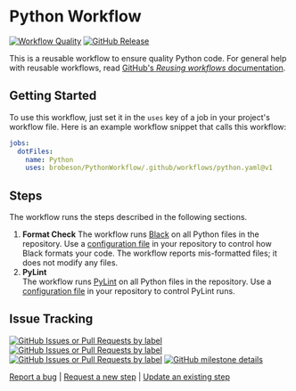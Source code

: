 # Python Workflow

[![Workflow Quality](https://github.com/brobeson/PythonWorkflow/actions/workflows/workflow_quality.yaml/badge.svg)](https://github.com/brobeson/PythonWorkflow/actions/workflows/workflow_quality.yaml)
[![GitHub Release](https://img.shields.io/github/v/release/brobeson/PythonWorkflow?sort=semver&logo=github&label=Release)](https://github.com/brobeson/PythonWorkflow/releases/latest)

This is a reusable workflow to ensure quality Python code.
For general help with reusable workflows, read [GitHub's _Reusing workflows_ documentation](https://docs.github.com/en/actions/using-workflows/reusing-workflows).

## Getting Started

To use this workflow, just set it in the `uses` key of a job in your project's workflow file.
Here is an example workflow snippet that calls this workflow:

```yaml
jobs:
  dotFiles:
    name: Python
    uses: brobeson/PythonWorkflow/.github/workflows/python.yaml@v1
```

## Steps

The workflow runs the steps described in the following sections.

1. **Format Check**
   The workflow runs [Black](https://black.readthedocs.io/en/stable/index.html) on all Python files in the repository.
   Use a [configuration file](https://black.readthedocs.io/en/stable/usage_and_configuration/the_basics.html#configuration-via-a-file) in your repository to control how Black formats your code.
   The workflow reports mis-formatted files; it does not modify any files.
1. **PyLint**  
   The workflow runs [PyLint](https://pylint.pycqa.org/en/latest/index.html) on all Python files in the repository.
   Use a [configuration file](https://pylint.pycqa.org/en/latest/user_guide/usage/run.html#command-line-options) in your repository to control PyLint runs.

## Issue Tracking

[![GitHub Issues or Pull Requests by label](https://img.shields.io/github/issues/brobeson/PythonWorkflow/bug?logo=github&label=Bugs)](https://github.com/brobeson/PythonWorkflow/issues?q=is%3Aissue+is%3Aopen+label%3Abug)
[![GitHub Issues or Pull Requests by label](https://img.shields.io/github/issues/brobeson/PythonWorkflow/enhancement?logo=github&label=Enhancements)](https://github.com/brobeson/PythonWorkflow/issues?q=is%3Aissue+is%3Aopen+label%3Aenhancement)
[![GitHub Issues or Pull Requests by label](https://img.shields.io/github/issues/brobeson/PythonWorkflow/new%20step?logo=github&label=New%20Steps)](https://github.com/brobeson/PythonWorkflow/issues?q=is%3Aopen+is%3Aissue+label%3A%22new+step%22)
[![GitHub milestone details](https://img.shields.io/github/milestones/progress/brobeson/PythonWorkflow/1?logo=github)](https://github.com/brobeson/PythonWorkflow/milestone/1)

[Report a bug](https://github.com/brobeson/PythonWorkflow/issues/new?assignees=brobeson&labels=bug&projects=&template=bug.yaml) |
[Request a new step](https://github.com/brobeson/PythonWorkflow/issues/new?assignees=brobeson&labels=new+step&projects=&template=new_step.yaml) |
[Update an existing step](https://github.com/brobeson/PythonWorkflow/issues/new?assignees=brobeson&labels=enhancement&projects=&template=enhancement.yaml)
